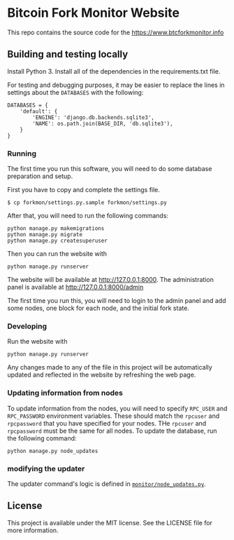 # Bitcoin Fork Monitor Website

This repo contains the source code for the https://www.btcforkmonitor.info

## Building and testing locally

Install Python 3. Install all of the dependencies in the requirements.txt
file.

For testing and debugging purposes, it may be easier to replace the lines
in settings about the `DATABASES` with the following:

    DATABASES = {
        'default': {
            'ENGINE': 'django.db.backends.sqlite3',
            'NAME': os.path.join(BASE_DIR, 'db.sqlite3'),
        }
    }

### Running

The first time you run this software, you will need to do some database
preparation and setup. 

First you have to copy and complete the settings file.

    $ cp forkmon/settings.py.sample forkmon/settings.py

After that, you will need to run the following commands:

    python manage.py makemigrations
    python manage.py migrate
    python manage.py createsuperuser

Then you can run the website with

    python manage.py runserver

The website will be available at http://127.0.0.1:8000. The administration
panel is available at http://127.0.0.1:8000/admin

The first time you run this, you will need to login to the admin panel and add
some nodes, one block for each node, and the initial fork state.

### Developing

Run the website with

    python manage.py runserver

Any changes made to any of the file in this project will be automatically updated
and reflected in the website by refreshing the web page.

### Updating information from nodes

To update information from the nodes, you will need to specify `RPC_USER` and `RPC_PASSWORD`
environment variables. These should match the `rpcuser` and `rpcpassword` that you have specified
for your nodes. THe `rpcuser` and `rpcpassword` must be the same for all nodes. To update
the database, run the following command:

    python manage.py node_updates

### modifying the updater

The updater command's logic is defined in [`monitor/node_updates.py`](monitor/node_updates.py).

## License

This project is available under the MIT license. See the LICENSE file for more information.
